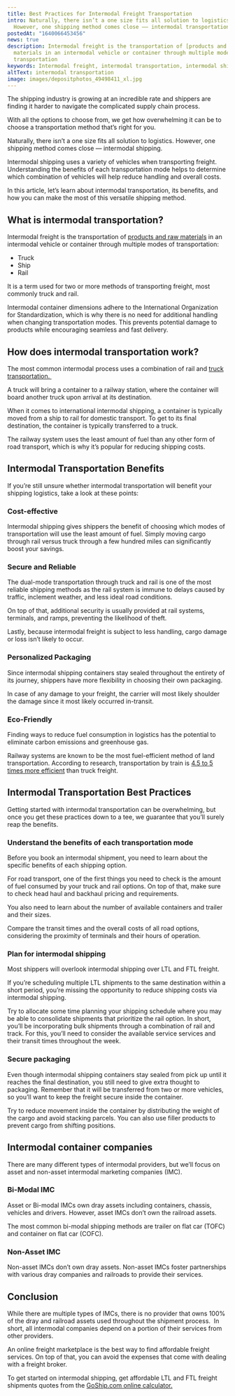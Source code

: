 ```yaml
---
title: Best Practices for Intermodal Freight Transportation
intro: Naturally, there isn’t a one size fits all solution to logistics.
  However, one shipping method comes close –– intermodal transportation.
postedAt: "1640066453456"
news: true
description: Intermodal freight is the transportation of [products and raw
  materials in an intermodal vehicle or container through multiple modes of
  transportation
keywords: Intermodal freight, intermodal transportation, intermodal shipping
altText: intermodal transportation
image: images/depositphotos_49498411_xl.jpg
---
```

<!--StartFragment-->

The shipping industry is growing at an incredible rate and shippers are finding it harder to navigate the complicated supply chain process. 

With all the options to choose from, we get how overwhelming it can be to choose a transportation method that’s right for you.

Naturally, there isn’t a one size fits all solution to logistics. However, one shipping method comes close –– intermodal shipping.

Intermodal shipping uses a variety of vehicles when transporting freight. Understanding the benefits of each transportation mode helps to determine which combination of vehicles will help reduce handling and overall costs.

In this article, let’s learn about intermodal transportation, its benefits, and how you can make the most of this versatile shipping method.

## What is intermodal transportation?

Intermodal freight is the transportation of [products and raw materials](https://www.goship.com/wholesale-retail-trade) in an intermodal vehicle or container through multiple modes of transportation:

* Truck
* Ship
* Rail

It is a term used for two or more methods of transporting freight, most commonly truck and rail.

Intermodal container dimensions adhere to the International Organization for Standardization, which is why there is no need for additional handling when changing transportation modes. This prevents potential damage to products while encouraging seamless and fast delivery.

## How does intermodal transportation work?

The most common intermodal process uses a combination of rail and [truck transportation. ](https://www.goship.com/freight)

A truck will bring a container to a railway station, where the container will board another truck upon arrival at its destination. 

When it comes to international intermodal shipping, a container is typically moved from a ship to rail for domestic transport. To get to its final destination, the container is typically transferred to a truck.

The railway system uses the least amount of fuel than any other form of road transport, which is why it’s popular for reducing shipping costs.

## Intermodal Transportation Benefits

If you’re still unsure whether intermodal transportation will benefit your shipping logistics, take a look at these points:

### Cost-effective 

Intermodal shipping gives shippers the benefit of choosing which modes of transportation will use the least amount of fuel. Simply moving cargo through rail versus truck through a few hundred miles can significantly boost your savings.

### Secure and Reliable

The dual-mode transportation through truck and rail is one of the most reliable shipping methods as the rail system is immune to delays caused by traffic, inclement weather, and less ideal road conditions.

On top of that, additional security is usually provided at rail systems, terminals, and ramps, preventing the likelihood of theft.

Lastly, because intermodal freight is subject to less handling, cargo damage or loss isn’t likely to occur.

### Personalized Packaging

Since intermodal shipping containers stay sealed throughout the entirety of its journey, shippers have more flexibility in choosing their own packaging. 

In case of any damage to your freight, the carrier will most likely shoulder the damage since it most likely occurred in-transit.

### Eco-Friendly

Finding ways to reduce fuel consumption in logistics has the potential to eliminate carbon emissions and greenhouse gas.

Railway systems are known to be the most fuel-efficient method of land transportation. According to research, transportation by train is [4.5 to 5 times more efficient](https://www.researchgate.net/publication/259158473_Comparing_rail_fuel_efficiency_with_truck_and_waterway) than truck freight. 

## Intermodal Transportation Best Practices

Getting started with intermodal transportation can be overwhelming, but once you get these practices down to a tee, we guarantee that you’ll surely reap the benefits.

### Understand the benefits of each transportation mode

Before you book an intermodal shipment, you need to learn about the specific benefits of each shipping option.

For road transport, one of the first things you need to check is the amount of fuel consumed by your truck and rail options. On top of that, make sure to check head haul and backhaul pricing and requirements.

You also need to learn about the number of available containers and trailer and their sizes. 

Compare the transit times and the overall costs of all road options, considering the proximity of terminals and their hours of operation.

### Plan for intermodal shipping

Most shippers will overlook intermodal shipping over LTL and FTL freight.

If you’re scheduling multiple LTL shipments to the same destination within a short period, you’re missing the opportunity to reduce shipping costs via intermodal shipping.

Try to allocate some time planning your shipping schedule where you may be able to consolidate shipments that prioritize the rail option. In short, you’ll be incorporating bulk shipments through a combination of rail and track. For this, you’ll need to consider the available service services and their transit times throughout the week.

### Secure packaging

Even though intermodal shipping containers stay sealed from pick up until it reaches the final destination, you still need to give extra thought to packaging. Remember that it will be transferred from two or more vehicles, so you’ll want to keep the freight secure inside the container. 

Try to reduce movement inside the container by distributing the weight of the cargo and avoid stacking parcels. You can also use filler products to prevent cargo from shifting positions.

## Intermodal container companies 

There are many different types of intermodal providers, but we’ll focus on asset and non-asset intermodal marketing companies (IMC).

### Bi-Modal IMC

Asset or Bi-modal IMCs own dray assets including containers, chassis, vehicles and drivers. However, asset IMCs don’t own the railroad assets.

The most common bi-modal shipping methods are trailer on flat car (TOFC) and container on flat car (COFC).

### Non-Asset IMC

Non-asset IMCs don’t own dray assets. Non-asset IMCs foster partnerships with various dray companies and railroads to provide their services.

## Conclusion

While there are multiple types of IMCs, there is no provider that owns 100% of the dray and railroad assets used throughout the shipment process.  In short, all intermodal companies depend on a portion of their services from other providers.

An online freight marketplace is the best way to find affordable freight services. On top of that, you can avoid the expenses that come with dealing with a freight broker.

To get started on intermodal shipping, get affordable LTL and FTL freight shipments quotes from the [GoShip.com online calculator.](https://www.goship.com/)

<!--EndFragment-->